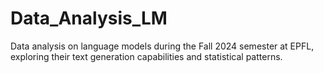 # Data_Analysis_LM
Data analysis on language models during the Fall 2024 semester at EPFL, exploring their text generation capabilities and statistical patterns.
